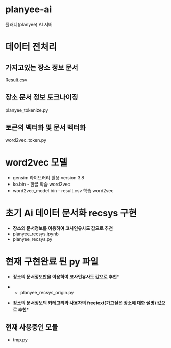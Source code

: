 # planyee-ai
플래니(planyee) AI 서버


# 데이터 전처리
## 가지고있는 장소 정보 문서
Result.csv
## 장소 문서 정보 토크나이징
planyee_tokenize.py
## 토큰의 벡터화 및 문서 벡터화
word2vec_token.py

# word2vec 모델
- gensim 라이브러리 활용 version 3.8
- ko.bin - 한글 학습 word2vec
- word2vec_model.bin - result.csv 학습 word2vec

# 초기 Ai 데이터 문서화 recsys 구현
- **장소의 문서정보를 이용하여 코사인유사도 값으로 추천**
- planyee_recsys.ipynb
- planyee_recsys.py

# 현재 구현완료 된 py 파일
- **장소의 문서정보만을 이용하여 코사인유사도 값으로 추천***
- - planyee_recsys_origin.py

- **장소의 문서정보의 카테고리와 사용자의 freetext(가고싶은 장소에 대한 설명) 값으로 추천***
## 현재 사용중인 모듈
- tmp.py
